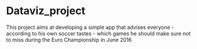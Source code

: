 # Dataviz_project
This project aims at developing a simple app that advises everyone - according to his own soccer tastes - which games he should make sure not to miss during the Euro Championship in June 2016
